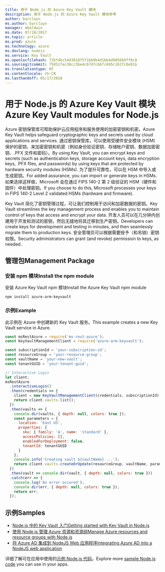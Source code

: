 ```yaml
---
title: 用于 Node.js 的 Azure Key Vault 模块
description: 用于 Node.js 的 Azure Key Vault 模块参考
author: barclayn
ms.author: barclayn
manager: mbaldwin
ms.date: 07/18/2017
ms.topic: article
ms.prod: azure
ms.technology: azure
ms.devlang: nodejs
ms.service: Key Vault
ms.openlocfilehash: 72bf4bc5443618f5f1bb9b4d1bb4d905669ff8c8
ms.sourcegitcommit: 75051fec38cc3be4cb7d7cb6fc695c162fc0e91b
ms.translationtype: HT
ms.contentlocale: zh-CN
ms.lasthandoff: 05/17/2018
---
```

# <a name="azure-key-vault-modules-for-nodejs"></a><span data-ttu-id="cc2e1-103">用于 Node.js 的 Azure Key Vault 模块</span><span class="sxs-lookup"><span data-stu-id="cc2e1-103">Azure Key Vault modules for Node.js</span></span>

<span data-ttu-id="cc2e1-104">Azure 密钥保管库可帮助保护云应用程序和服务使用的加密密钥和机密。</span><span class="sxs-lookup"><span data-stu-id="cc2e1-104">Azure Key Vault helps safeguard cryptographic keys and secrets used by cloud applications and services.</span></span> <span data-ttu-id="cc2e1-105">通过密钥保管库，可以使用受硬件安全模块 (HSM) 保护的密钥，来加密密钥和机密（例如身份验证密钥、存储帐户密钥、数据加密密钥、.PFX 文件和密码）。</span><span class="sxs-lookup"><span data-stu-id="cc2e1-105">By using Key Vault, you can encrypt keys and secrets (such as authentication keys, storage account keys, data encryption keys, .PFX files, and passwords) by using keys that are protected by hardware security modules (HSMs).</span></span> <span data-ttu-id="cc2e1-106">为了提升可靠性，可以在 HSM 中导入或生成密钥。</span><span class="sxs-lookup"><span data-stu-id="cc2e1-106">For added assurance, you can import or generate keys in HSMs.</span></span> <span data-ttu-id="cc2e1-107">如果选择这样做，Microsoft 会在通过 FIPS 140-2 第 2 级验证的 HSM（硬件和固件）中处理密钥。</span><span class="sxs-lookup"><span data-stu-id="cc2e1-107">If you choose to do this, Microsoft processes your keys in FIPS 140-2 Level 2 validated HSMs (hardware and firmware).</span></span>

<span data-ttu-id="cc2e1-108">Key Vault 简化了密钥管理过程，可让我们控制用于访问和加密数据的密钥。</span><span class="sxs-lookup"><span data-stu-id="cc2e1-108">Key Vault streamlines the key management process and enables you to maintain control of keys that access and encrypt your data.</span></span> <span data-ttu-id="cc2e1-109">开发人员可以在几分钟内创建用于开发和测试的密钥，然后无缝地将其迁移到生产密钥。</span><span class="sxs-lookup"><span data-stu-id="cc2e1-109">Developers can create keys for development and testing in minutes, and then seamlessly migrate them to production keys.</span></span> <span data-ttu-id="cc2e1-110">安全管理员可以根据需要授予（和吊销）密钥权限。</span><span class="sxs-lookup"><span data-stu-id="cc2e1-110">Security administrators can grant (and revoke) permission to keys, as needed.</span></span>

## <a name="management-package"></a><span data-ttu-id="cc2e1-111">管理包</span><span class="sxs-lookup"><span data-stu-id="cc2e1-111">Management Package</span></span>

### <a name="install-the-npm-module"></a><span data-ttu-id="cc2e1-112">安装 npm 模块</span><span class="sxs-lookup"><span data-stu-id="cc2e1-112">Install the npm module</span></span> 

<span data-ttu-id="cc2e1-113">安装 Azure Key Vault npm 模块</span><span class="sxs-lookup"><span data-stu-id="cc2e1-113">Install the Azure Key Vault npm module</span></span>

```bash
npm install azure-arm-keyvault
```

### <a name="example"></a><span data-ttu-id="cc2e1-114">示例</span><span class="sxs-lookup"><span data-stu-id="cc2e1-114">Example</span></span>

<span data-ttu-id="cc2e1-115">此示例在 Azure 中创建新的 Key Vault 服务。</span><span class="sxs-lookup"><span data-stu-id="cc2e1-115">This example creates a new Key Vault service in Azure.</span></span>

```javascript
const msRestAzure = require('ms-rest-azure');
const KeyVaultManagementClient = require('azure-arm-keyvault');

const subscriptionId = 'your-subscription-id';
const resourceGroup = 'your-resource-group';
const vaultName = 'your-new-vault';
const tenantGUID = 'your-tenant-guid';

// Interactive Login
let client;
msRestAzure
  .interactiveLogin()
  .then(credentials => {
    client = new KeyVaultManagementClient(credentials, subscriptionId);
    return client.vaults.list();
  })
  .then(vaults => {
    console.dir(vaults, { depth: null, colors: true });
    const parameters = {
      location: 'East US',
      properties: {
        sku: { family: 'A', name: 'standard' },
        accessPolicies: [],
        enabledForDeployment: false,
        tenantId: tenantGUID
      }
    };
    console.info('Creating vault ${vaultName} ...');
    return client.vaults.createOrUpdate(resourceGroup, vaultName, parameters);
  })
  .then(vault => console.dir(vault, { depth: null, colors: true }))
  .catch(err => {
    console.log('An error occured');
    console.dir(err, { depth: null, colors: true });
    return err;
  });
```

## <a name="samples"></a><span data-ttu-id="cc2e1-116">示例</span><span class="sxs-lookup"><span data-stu-id="cc2e1-116">Samples</span></span>

- [<span data-ttu-id="cc2e1-117">Node.js 中的 Key Vault 入门</span><span class="sxs-lookup"><span data-stu-id="cc2e1-117">Getting started with Key Vault in Node.js</span></span>](https://azure.microsoft.com/resources/samples/key-vault-node-getting-started/)
- [<span data-ttu-id="cc2e1-118">使用 Node.js 管理 Azure 资源和资源组</span><span class="sxs-lookup"><span data-stu-id="cc2e1-118">Manage Azure resources and resource groups with Node.js</span></span>](https://azure.microsoft.com/resources/samples/resource-manager-node-resources-and-groups/) 
- [<span data-ttu-id="cc2e1-119">将 Azure AD 集成到 NodeJS Web 应用程序</span><span class="sxs-lookup"><span data-stu-id="cc2e1-119">Integrating Azure AD into a NodeJS web application</span></span>](https://azure.microsoft.com/resources/samples/active-directory-node-webapp-openidconnect/) 

<span data-ttu-id="cc2e1-120">详细了解可在应用中使用的[示例 Node.js 代码](https://azure.microsoft.com/resources/samples/?platform=nodejs)。</span><span class="sxs-lookup"><span data-stu-id="cc2e1-120">Explore more [sample Node.js code](https://azure.microsoft.com/resources/samples/?platform=nodejs) you can use in your apps.</span></span>
